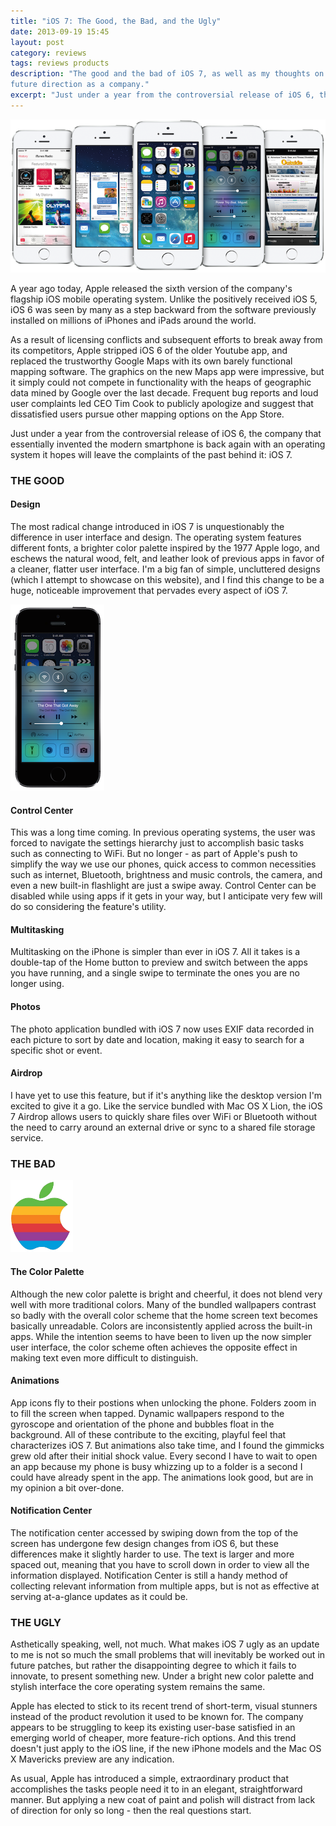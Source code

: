 ```yaml
---
title: "iOS 7: The Good, the Bad, and the Ugly"
date: 2013-09-19 15:45
layout: post
category: reviews
tags: reviews products
description: "The good and the bad of iOS 7, as well as my thoughts on Apple's 
future direction as a company."
excerpt: "Just under a year from the controversial release of iOS 6, the company that essentially invented the modern smartphone is back again with an operating system it hopes will leave the complaints of the past behind it: iOS 7."
---
```


<img class="img-responsive center" alt="iOS 7" src="/assets/images/ios7.png">

A year ago today, Apple released the sixth version of the company's flagship 
iOS mobile operating system. Unlike the positively received iOS 5, iOS 6 was 
seen by many as a step backward from the software previously installed on 
millions of iPhones and iPads around the world.

As a result of licensing conflicts and subsequent efforts to break away from 
its competitors, Apple stripped iOS 6 of the older Youtube app, and replaced 
the trustworthy Google Maps with its own barely functional mapping software. 
The graphics on the new Maps app were impressive, but it simply could not 
compete in functionality with the heaps of geographic data mined by Google 
over the last decade. Frequent bug reports and loud user complaints led CEO 
Tim Cook to publicly apologize and suggest that dissatisfied users pursue 
other mapping options on the App Store.

Just under a year from the controversial release of iOS 6, the company that 
essentially invented the modern smartphone is back again with an operating 
system it hopes will leave the complaints of the past behind it: iOS 7.

### THE GOOD
#### Design

The most radical change introduced in iOS 7 is unquestionably the difference 
in user interface and design. The operating system features different fonts, a 
brighter color palette inspired by the 1977 Apple logo, and eschews the 
natural wood, felt, and leather look of previous apps in favor of a cleaner, 
flatter user interface. I'm a big fan of simple, uncluttered designs (which I 
attempt to showcase on this website), and I find this change to be a huge, 
noticeable improvement that pervades every aspect of iOS 7.

<img class="pull-right push-left" alt="Control Center" src="/assets/images/iphone_control_center.png">

#### Control Center

This was a long time coming. In previous operating systems, the user was 
forced to navigate the settings hierarchy just to accomplish basic tasks such 
as connecting to WiFi. But no longer - as part of Apple's push to simplify the 
way we use our phones, quick access to common necessities such as internet, 
Bluetooth, brightness and music controls, the camera, and even a new built-in 
flashlight are just a swipe away. Control Center can be disabled while using 
apps if it gets in your way, but I anticipate very few will do so considering 
the feature's utility.

#### Multitasking

Multitasking on the iPhone is simpler than ever in iOS 7. All it takes is a 
double-tap of the Home button to preview and switch between the apps you have 
running, and a single swipe to terminate the ones you are no longer using.

#### Photos

The photo application bundled with iOS 7 now uses EXIF data recorded in each 
picture to sort by date and location, making it easy to search for a specific 
shot or event.

#### Airdrop

I have yet to use this feature, but if it's anything like the desktop version 
I'm excited to give it a go. Like the service bundled with Mac OS X Lion, the 
iOS 7 Airdrop allows users to quickly share files over WiFi or Bluetooth 
without the need to carry around an external drive or sync to a shared file 
storage service.

### THE BAD

<img class="pull-left push-right" alt="Apple's 1977 Logo" src="/assets/images/apple_1977.png" width="100">

#### The Color Palette

Although the new color palette is bright and cheerful, it does not blend very 
well with more traditional colors. Many of the bundled wallpapers contrast so 
badly with the overall color scheme that the home screen text becomes 
basically unreadable. Colors are inconsistently applied across the built-in 
apps. While the intention seems to have been to liven up the now simpler user 
interface, the color scheme often achieves the opposite effect in making text 
even more difficult to distinguish.

#### Animations

App icons fly to their postions when unlocking the phone. Folders zoom in to 
fill the screen when tapped. Dynamic wallpapers respond to the gyroscope and 
orientation of the phone and bubbles float in the background. All of these 
contribute to the exciting, playful feel that characterizes iOS 7. But 
animations also take time, and I found the gimmicks grew old after their 
initial shock value. Every second I have to wait to open an app because my 
phone is busy whizzing up to a folder is a second I could have already spent 
in the app. The animations look good, but are in my opinion a bit over-done.

#### Notification Center

The notification center accessed by swiping down from the top of the screen 
has undergone few design changes from iOS 6, but these differences make it 
slightly harder to use. The text is larger and more spaced out, meaning that 
you have to scroll down in order to view all the information displayed. 
Notification Center is still a handy method of collecting relevant information 
from multiple apps, but is not as effective at serving at-a-glance updates as 
it could be.

### THE UGLY

Asthetically speaking, well, not much. What makes iOS 7 ugly as an update to 
me is not so much the small problems that will inevitably be worked out in 
future patches, but rather the disappointing degree to which it fails to 
innovate, to present something new. Under a bright new color palette and 
stylish interface the core operating system remains the same.

<p class="has-pullquote" data-pullquote="What makes iOS 7 ugly is the degree to which it fails to innovate, to present something new.">
Apple has elected to stick to its recent trend of short-term, visual stunners 
instead of the product revolution it used to be known for. The company appears 
to be struggling to keep its existing user-base satisfied in an emerging world 
of cheaper, more feature-rich options. And this trend doesn't just apply to 
the iOS line, if the new iPhone models and the Mac OS X Mavericks preview are 
any indication.</p>

As usual, Apple has introduced a simple, extraordinary product that 
accomplishes the tasks people need it to in an elegant, straightforward 
manner. But applying a new coat of paint and polish will distract from lack of 
direction for only so long - then the real questions start.